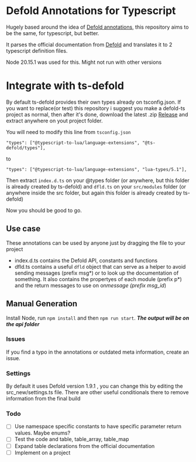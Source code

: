 # Defold Annotations for Typescript

Hugely based around the idea of [Defold annotations](https://github.com/astrochili/defold-annotations/), this repository aims to be the same, for typescript, but better.

It parses the official documentation from [Defold](https://defold.com) and translates it to 2 typescript definition files.

Node 20.15.1 was used for this. Might not run with other versions

# Integrate with ts-defold

By default ts-defold provides their own types already on tsconfig.json. If you want to replace(or test) this repository i suggest you make a defold-ts project as normal, then after it's done, download the latest .zip [Release](https://github.com/elMuso/defold-annotations-typescript/releases) and extract anywhere on yout project folder.

You will need to modify this line from `tsconfig.json`

`"types": ["@typescript-to-lua/language-extensions", "@ts-defold/types"],`

to

`"types": ["@typescript-to-lua/language-extensions", "lua-types/5.1"],`

Then extract `index.d.ts` on your @types folder (or anywhere, but this folder is already created by ts-defold) and `dfld.ts` on your `src/modules` folder (or anywhere inside the src folder, but again this folder is already created by ts-defold) 

Now you should be good to go.

## Use case

These annotations can be used by anyone just by dragging the file to your project

-   index.d.ts contains the Defold API, constants and functions
-   dfld.ts contains a useful `dfld` object that can serve as a helper to avoid sending messages (prefix msg*) or to look up the documentation of something. It also contains the propertyes of each module (prefix p*) and the return messages to use on on*message (prefix msg_id*)

## Manual Generation

Install Node, run `npm install` and then `npm run start`. **_The output will be on the api folder_**

### Issues

If you find a typo in the annotations or outdated meta information, create an issue.

### Settings

By default it uses Defold version 1.9.1 , you can change this by editing the src_new/settings.ts file. There are other useful conditionals there to remove information from the final build

### Todo

-   [ ] Use namespace specific constants to have specific parameter return values. Maybe enums?
-   [ ] Test the code and table, table_array, table_map
-   [ ] Expand table declarations from the official documentation
-   [ ] Implement on a project
